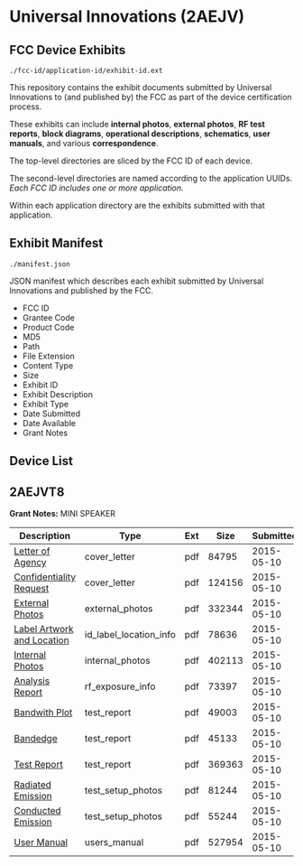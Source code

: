 # Universal Innovations (2AEJV)
## FCC Device Exhibits

```
./fcc-id/application-id/exhibit-id.ext
```

This repository contains the exhibit documents submitted by Universal Innovations to (and published by) the FCC as part of the device certification process.

These exhibits can include **internal photos**, **external photos**, **RF test reports**, **block diagrams**, **operational descriptions**, **schematics**, **user manuals**, and various **correspondence**.

The top-level directories are sliced by the FCC ID of each device.

The second-level directories are named according to the application UUIDs. *Each FCC ID includes one or more application.*

Within each application directory are the exhibits submitted with that application. 

## Exhibit Manifest

```
./manifest.json
```

JSON manifest which describes each exhibit submitted by Universal Innovations and published by the FCC.

- FCC ID
- Grantee Code
- Product Code
- MD5
- Path
- File Extension
- Content Type
- Size
- Exhibit ID
- Exhibit Description
- Exhibit Type
- Date Submitted
- Date Available
- Grant Notes

## Device List
## 2AEJVT8
**Grant Notes:** MINI SPEAKER

| Description | Type | Ext | Size | Submitted | Available |
| ----------- | ---- | --- | ---- | --------- | --------- |
| [Letter of Agency](2AEJVT8/a59c91e4375b7a58de68aa147325e325/2608942.pdf) | cover_letter | pdf | 84795 | 2015-05-10 | 2015-05-10 |
| [Confidentiality Request](2AEJVT8/a59c91e4375b7a58de68aa147325e325/2608943.pdf) | cover_letter | pdf | 124156 | 2015-05-10 | 2015-05-10 |
| [External Photos](2AEJVT8/a59c91e4375b7a58de68aa147325e325/2608953.pdf) | external_photos | pdf | 332344 | 2015-05-10 | 2015-05-10 |
| [Label Artwork and Location](2AEJVT8/a59c91e4375b7a58de68aa147325e325/2608954.pdf) | id_label_location_info | pdf | 78636 | 2015-05-10 | 2015-05-10 |
| [Internal Photos](2AEJVT8/a59c91e4375b7a58de68aa147325e325/2608955.pdf) | internal_photos | pdf | 402113 | 2015-05-10 | 2015-05-10 |
| [Analysis Report](2AEJVT8/a59c91e4375b7a58de68aa147325e325/2608956.pdf) | rf_exposure_info | pdf | 73397 | 2015-05-10 | 2015-05-10 |
| [Bandwith Plot](2AEJVT8/a59c91e4375b7a58de68aa147325e325/2608948.pdf) | test_report | pdf | 49003 | 2015-05-10 | 2015-05-10 |
| [Bandedge](2AEJVT8/a59c91e4375b7a58de68aa147325e325/2608949.pdf) | test_report | pdf | 45133 | 2015-05-10 | 2015-05-10 |
| [Test Report](2AEJVT8/a59c91e4375b7a58de68aa147325e325/2608950.pdf) | test_report | pdf | 369363 | 2015-05-10 | 2015-05-10 |
| [Radiated Emission](2AEJVT8/a59c91e4375b7a58de68aa147325e325/2608951.pdf) | test_setup_photos | pdf | 81244 | 2015-05-10 | 2015-05-10 |
| [Conducted Emission](2AEJVT8/a59c91e4375b7a58de68aa147325e325/2608952.pdf) | test_setup_photos | pdf | 55244 | 2015-05-10 | 2015-05-10 |
| [User Manual](2AEJVT8/a59c91e4375b7a58de68aa147325e325/2608944.pdf) | users_manual | pdf | 527954 | 2015-05-10 | 2015-05-10 |
